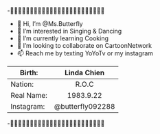 -🌸🦋🦋🦋🌸🦋🦋🦋🦋🌸🦋🦋🦋🦋🦋🦋🦋🌸🦋🦋🦋🌸🦋🦋
- 👋 Hi, I’m @Ms.Butterfly
- 👀 I’m interested in Singing & Dancing
- 🌱 I’m currently learning Cooking
- 💞️ I’m looking to collaborate on CartoonNetwork
- 📫 Reach me by texting YoYoTv or my instagram

|Birth:         | Linda Chien |
| ------------- |:-------------:|
| Nation:       | R.O.C    |
| Real Name:    | 1983.9.22     |
| Instagram:    | @butterfly092288     |

-🦋🦋🌸🦋🦋🦋🌸🦋🦋🦋🦋🦋🌸🦋🦋🌸🦋🦋🦋🦋🌸🦋🦋🌸

<!---
EmilyChen0106/EmilyChen0106 is a ✨ special ✨ repository because its `README.md` (this file) appears on your GitHub profile.
You can click the Preview link to take a look at your changes.
--->
